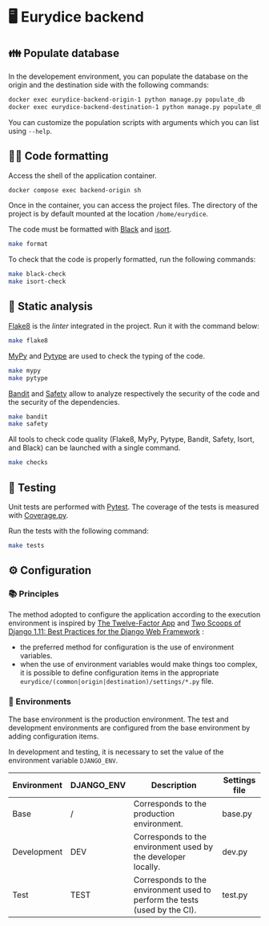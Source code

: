 # 🖥️ Eurydice backend

## 👪 Populate database

In the developement environment, you can populate the database on the origin and the destination side with the following commands:

```bash
docker exec eurydice-backend-origin-1 python manage.py populate_db
docker exec eurydice-backend-destination-1 python manage.py populate_db
```

You can customize the population scripts with arguments which you can list using `--help`.

## 👮‍♀️ Code formatting

Access the shell of the application container.

```bash
docker compose exec backend-origin sh
```

Once in the container, you can access the project files. The directory of the project is by default mounted at the location `/home/eurydice`.

The code must be formatted with [Black](https://black.readthedocs.io/en/stable/) and [isort](https://github.com/timothycrosley/isort).

```bash
make format
```

To check that the code is properly formatted, run the following commands:

```bash
make black-check
make isort-check
```

## 🔎 Static analysis

[Flake8](http://flake8.pycqa.org/en/latest/) is the _linter_ integrated in the project. Run it with the command below:

```bash
make flake8
```

[MyPy](http://mypy-lang.org/) and [Pytype](https://google.github.io/pytype/) are used to check the typing of the code.

```bash
make mypy
make pytype
```

[Bandit](https://bandit.readthedocs.io/en/latest/) and [Safety](https://github.com/pyupio/safety) allow to analyze respectively the security of the code and the security of the dependencies.

```bash
make bandit
make safety
```

All tools to check code quality (Flake8, MyPy, Pytype, Bandit, Safety, Isort, and Black) can be launched with a single command.

```bash
make checks
```

## 🧪 Testing

Unit tests are performed with [Pytest](https://docs.pytest.org/en/latest/).
The coverage of the tests is measured with [Coverage.py](https://coverage.readthedocs.io/en/coverage-5.0.3/).

Run the tests with the following command:

```bash
make tests
```

## ⚙️ Configuration

### 📚 Principles

The method adopted to configure the application according to the execution environment is inspired by [The Twelve-Factor App](https://12factor.net/config) and [Two Scoops of Django 1.11: Best Practices for the Django Web Framework](https://www.roygreenfeld.com/) :

- the preferred method for configuration is the use of environment variables.
- when the use of environment variables would make things too complex, it is possible to define configuration items in the
  appropriate `eurydice/(common|origin|destination)/settings/*.py` file.

### 🥼 Environments

The base environment is the production environment. The test and development environments are configured from the base environment by adding configuration items.

In development and testing, it is necessary to set the value of the environment variable `DJANGO_ENV`.

| **Environment** | **DJANGO_ENV** | **Description**                                                            | **Settings file** |
| --------------- | -------------- | -------------------------------------------------------------------------- | ----------------- |
| Base            | /              | Corresponds to the production environment.                                 | base.py           |
| Development     | DEV            | Corresponds to the environment used by the developer locally.              | dev.py            |
| Test            | TEST           | Corresponds to the environment used to perform the tests (used by the CI). | test.py           |
